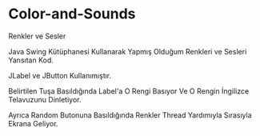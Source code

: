 # Color-and-Sounds
Renkler ve Sesler


Java Swing Kütüphanesi Kullanarak Yapmış Olduğum Renkleri ve Sesleri Yansıtan Kod.



JLabel ve JButton Kullanımıştır. 



Belirtilen Tuşa Basıldığında Label'a O Rengi Basıyor Ve O Rengin İngilizce Telavuzunu Dinletiyor.




Ayrıca Random Butonuna Basıldığında Renkler Thread Yardımıyla Sırasıyla Ekrana Geliyor. 
